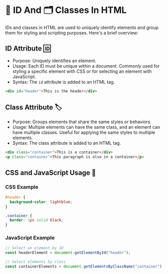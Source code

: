 # 🪪 ID And 🗂️ Classes In HTML
IDs and classes in HTML are used to uniquely identify elements and group them for styling and scripting purposes. Here's a brief overview:

## ID Attribute 🆔
- Purpose: Uniquely identifies an element.
- Usage: Each ID must be unique within a document. Commonly used for styling a specific element with CSS or for selecting an element with JavaScript.
- Syntax: The `id` attribute is added to an HTML tag.
```html
<div id="header">This is the header</div>
```

## Class Attribute 🏷️
- Purpose: Groups elements that share the same styles or behaviors.
- Usage: Multiple elements can have the same class, and an element can have multiple classes. Useful for applying the same styles to multiple elements.
- Syntax: The class attribute is added to an HTML tag.
```html
<div class="container">This is a container</div>
<p class="container">This paragraph is also in a container</p>
```

## CSS and JavaScript Usage 📜
### CSS Example
```css
#header {
  background-color: lightblue;
}

.container {
  border: 1px solid black;
}
```

### JavaScript Example
```js
// Select an element by ID
const headerElement = document.getElementById("header");

// Select elements by class
const containerElements = document.getElementsByClassName("container");
```